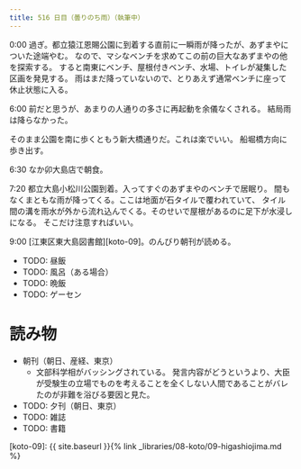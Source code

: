 ```yaml
---
title: 516 日目（曇りのち雨）（執筆中）
---
```


0:00 過ぎ。都立猿江恩賜公園に到着する直前に一瞬雨が降ったが、あずまやについた途端やむ。
なので、マシなベンチを求めてこの前の巨大なあずまやの他を探索する。
すると南東にベンチ、屋根付きベンチ、水場、トイレが凝集した区画を発見する。
雨はまだ降っていないので、とりあえず通常ベンチに座って休止状態に入る。

6:00 前だと思うが、あまりの人通りの多さに再起動を余儀なくされる。
結局雨は降らなかった。

そのまま公園を南に歩くともう新大橋通りだ。これは楽でいい。
船堀橋方向に歩き出す。

6:30 なか卯大島店で朝食。

7:20 都立大島小松川公園到着。入ってすぐのあずまやのベンチで居眠り。
間もなくまともな雨が降ってくる。ここは地面が石タイルで覆われていて、
タイル間の溝を雨水が外から流れ込んでくる。そのせいで屋根があるのに足下が水浸しになる。
そこだけ注意すればいい。

9:00 [江東区東大島図書館][koto-09]。のんびり朝刊が読める。

* TODO: 昼飯
* TODO: 風呂（ある場合）
* TODO: 晩飯
* TODO: ゲーセン

# 読み物

* 朝刊（朝日、産経、東京）
  * 文部科学相がバッシングされている。
    発言内容がどうというより、大臣が受験生の立場でものを考えることを全くしない人間であることがバレたのが非難を浴びる要因と見た。
* TODO: 夕刊（朝日、東京）
* TODO: 雑誌
* TODO: 書籍

[koto-09]: {{ site.baseurl }}{% link _libraries/08-koto/09-higashiojima.md %}

